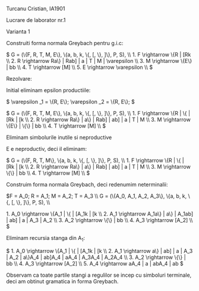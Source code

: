 Turcanu Cristian, IA1901

Lucrare de laborator nr.1

Varianta 1

Construiti forma normala Greybach pentru g.i.c:

$ G = (\\{F, R, T, M, E\\}, \\{a, b, k, \\{, [, \\}, ]\\}, P, S), \\\\
1\. F \rightarrow \\{R | [Rk \\\\
2\. R \rightarrow Ra\\} | Rab] | a | T | M | \varepsilon \\\\
3\. M \rightarrow \\{E\\} | bb \\\\
4\. T \rightarrow [M] \\\\
5\. E \rightarrow \varepsilon \\\\
$

Rezolvare:

Initial eliminam epsilon productiile:

$ \varepsilon _1 = \\{R, E\\}; 
\varepsilon _2 = \\{R, E\\}; 
$

$ G = (\\{F, R, T, M, E\\}, \\{a, b, k, \\{, [, \\}, ]\\}, P, S), \\\\
1\. F \rightarrow \\{R | \\{ | [Rk | [k \\\\
2\. R \rightarrow Ra\\} | a\\} | Rab] | ab] | a | T | M \\\\
3\. M \rightarrow \\{E\\} | \\{\\} | bb \\\\
4\. T \rightarrow [M] \\\\
$

Eliminam simbolurile inutile si neproductive

E e neproductiv, deci il eliminam:

$ G = (\\{F, R, T, M\\}, \\{a, b, k, \\{, [, \\}, ]\\}, P, S), \\\\
1\. F \rightarrow \\{R | \\{ | [Rk | [k \\\\
2\. R \rightarrow Ra\\} | a\\} | Rab] | ab] | a | T | M \\\\
3\. M \rightarrow \\{\\} | bb \\\\
4\. T \rightarrow [M] \\\\
$

Construim forma normala Greybach, deci redenumim neterminalii:

$F = A_0; R = A_1; M = A_2; T = A_3 \\\\
G = (\\{A_0, A_1, A_2, A_3\\}, \\{a, b, k, \\{, [, \\}, ]\\}, P, S), \\\\

1\. A_0 \rightarrow \\{A_1 | \\{ | [A_1k | [k \\\\
2\. A_1 \rightarrow A_1a\\} | a\\} | A_1ab] | ab] | a | A_3 | A_2 \\\\
3\. A_2 \rightarrow \\{\\} | bb \\\\
4\. A_3 \rightarrow [A_2] \\\\
$

Eliminam recursia stanga din A<sub>1</sub>:


$ 1\. A_0 \rightarrow \\{A_1 | \\{ | [A_1k | [k \\\\
2\. A_1 \rightarrow a\\} | ab] | a | A_3 | A_2 
| a\\}A_4 | ab]A_4 | aA_4 | A_3A_4 | A_2A_4 \\\\
3\. A_2 \rightarrow \\{\\} | bb \\\\
4\. A_3 \rightarrow [A_2] \\\\
5\. A_4 \rightarrow aA_4 | a | abA_4 | ab
$

Observam ca toate partile stangi a regulilor se incep cu simboluri terminale, deci am obtinut gramatica in forma Greybach.
